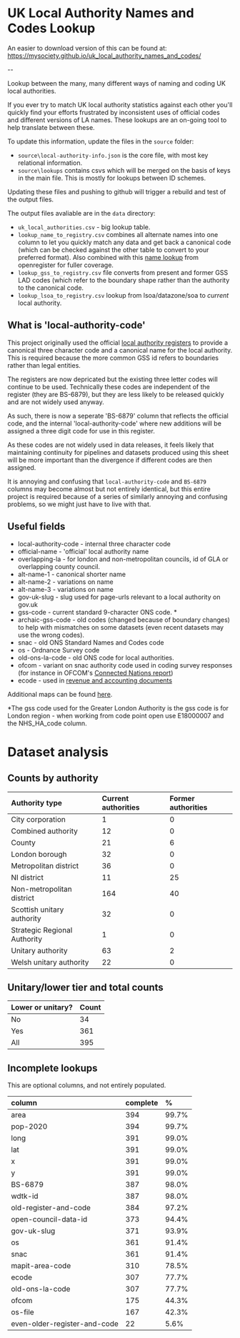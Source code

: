 # UK Local Authority Names and Codes Lookup
 
An easier to download version of this can be found at: https://mysociety.github.io/uk_local_authority_names_and_codes/

--

Lookup between the many, many different ways of naming and coding UK local authorities.

If you ever try to match UK local authority statistics against each other you'll quickly find your efforts frustrated by inconsistent uses of official codes and different versions of LA names. These lookups are an on-going tool to help translate between these. 

To update this information, update the files in the `source` folder:

* `source\local-authority-info.json` is the core file, with most key relational information. 
* `source\lookups` contains csvs which will be merged on the basis of keys in the main file. This is mostly for lookups between ID schemes. 

Updating these files and pushing to github will trigger a rebuild and test of the output files.

The output files avaliable are in the `data` directory:

* `uk_local_authorities.csv` - big lookup table. 
* `lookup_name_to_registry.csv` combines all alternate names into one column to let you quickly match any data and get back a canonical code (which can be checked against the other table to convert to your preferred format). Also combined with this [name lookup](https://github.com/openregister/local-authority-data/edit/master/maps/name.tsv) from openregister for fuller coverage.
* `lookup_gss_to_registry.csv` file converts from present and former GSS LAD codes (which refer to the boundary shape rather than the authority to the canonical code. 
* `lookup_lsoa_to_registry.csv` lookup from lsoa/datazone/soa to *current* local authority. 


## What is 'local-authority-code'

This project originally used the official [local authority registers](https://github.com/openregister/local-authority-data) to provide a canonical three character code and a canonical name for the local authority. This is required because the more common GSS id refers to boundaries rather than legal entities.

The registers are now depricated but the existing three letter codes will continue to be used. Technically these codes are independent of the register (they are BS-6879), but they are less likely to be released quickly and are not widely used anyway.

As such, there is now a seperate 'BS-6879' column that reflects the official code, and the internal 'local-authority-code' where new additions will be assigned a three digit code for use in this register.

As these codes are not widely used in data releases, it feels likely that maintaining continuity for pipelines and datasets produced using this sheet will be more important than the divergence if different codes are then assigned. 

It is annoying and confusing that `local-authority-code` and `BS-6879` columns may become almost but not entirely identical, but this entire project is required because of a series of similarly annoying and confusing problems, so we might just have to live with that. 

## Useful fields

* local-authority-code - internal three character code
* official-name - 'official' local authority name
* overlapping-la - for london and non-metropolitan councils, id of GLA or overlapping county council. 
* alt-name-1 - canonical shorter name
* alt-name-2 - variations on name
* alt-name-3 - variations on name
* gov-uk-slug - slug used for page-urls relevant to a local authority on gov.uk
* gss-code - current standard 9-character ONS code. *
* archaic-gss-code - old codes (changed because of boundary changes) to help with mismatches on some datasets (even recent datasets may use the wrong codes).
* snac - old ONS Standard Names and Codes code
* os - Ordnance Survey code
* old-ons-la-code - old ONS code for local authorities. 
* ofcom - variant on snac authority code used in coding survey responses (for instance in OFCOM's [Connected Nations report](https://www.ofcom.org.uk/research-and-data/infrastructure-research/connected-nations-2015))
* ecode - used in [revenue and accounting documents](https://www.gov.uk/government/collections/local-authority-revenue-expenditure-and-financing)

Additional maps can be found [here](https://github.com/openregister/local-authority-data/tree/master/maps).

*The gss code used for the Greater London Authority is the gss code is for London region - when working from code point open use E18000007 and the NHS_HA_code column.

# Dataset analysis

## Counts by authority

| Authority type | Current authorities | Former authorities |
| :--- | :--- | :--- |
| City corporation | 1 | 0 |
| Combined authority | 12 | 0 |
| County | 21 | 6 |
| London borough | 32 | 0 |
| Metropolitan district | 36 | 0 |
| NI district | 11 | 25 |
| Non-metropolitan district | 164 | 40 |
| Scottish unitary authority | 32 | 0 |
| Strategic Regional Authority | 1 | 0 |
| Unitary authority | 63 | 2 |
| Welsh unitary authority | 22 | 0 |

## Unitary/lower tier and total counts

| Lower or unitary? | Count |
| :--- | :--- |
| No | 34 |
| Yes | 361 |
| All | 395 |

## Incomplete lookups

This are optional columns, and not entirely populated.

| column | complete | % |
| :--- | :--- | :--- |
| area | 394 | 99.7% |
| pop-2020 | 394 | 99.7% |
| long | 391 | 99.0% |
| lat | 391 | 99.0% |
| x | 391 | 99.0% |
| y | 391 | 99.0% |
| BS-6879 | 387 | 98.0% |
| wdtk-id | 387 | 98.0% |
| old-register-and-code | 384 | 97.2% |
| open-council-data-id | 373 | 94.4% |
| gov-uk-slug | 371 | 93.9% |
| os | 361 | 91.4% |
| snac | 361 | 91.4% |
| mapit-area-code | 310 | 78.5% |
| ecode | 307 | 77.7% |
| old-ons-la-code | 307 | 77.7% |
| ofcom | 175 | 44.3% |
| os-file | 167 | 42.3% |
| even-older-register-and-code | 22 | 5.6% |

